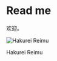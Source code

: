 # Read me
欢迎。


![Hakurei Reimu][id]

[id]:https://github.com/Hakurei-Reimu-SkylarkStudio/CodeChache/blob/master/CodeChache/Reimu.jpeg "Title"
	Hakurei Reimu
